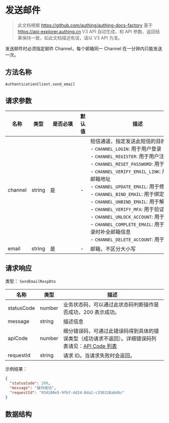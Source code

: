 # 发送邮件

<!--
  警告⚠️：
  不要直接修改该文档，
  https://github.com/Authing/authing-docs-factory
  使用该项目进行生成
-->

<LastUpdated />

> 此文档根据 https://github.com/authing/authing-docs-factory 基于 https://api-explorer.authing.cn V3 API 自动生成，和 API 参数、返回结果保持一致，如此文档描述有误，请以 V3 API 为准。


发送邮件时必须指定邮件 Channel，每个邮箱同一 Channel 在一分钟内只能发送一次。

## 方法名称

`AuthenticationClient.send_email`

## 请求参数

| 名称 | 类型 | <div style="width:80px">是否必填</div> | 默认值 | <div style="width:300px">描述</div> | <div style="width:200px"></div>示例值</div> |
| ---- | ---- | ---- | ---- | ---- | ---- |
| channel | string | 是 | - | 短信通道，指定发送此短信的目的：<br>- `CHANNEL_LOGIN`: 用于用户登录<br>- `CHANNEL_REGISTER`: 用于用户注册<br>- `CHANNEL_RESET_PASSWORD`: 用于重置密码<br>- `CHANNEL_VERIFY_EMAIL_LINK`: 用于验证邮箱地址<br>- `CHANNEL_UPDATE_EMAIL`: 用于修改邮箱<br>- `CHANNEL_BIND_EMAIL`: 用于绑定邮箱<br>- `CHANNEL_UNBIND_EMAIL`: 用于解绑邮箱<br>- `CHANNEL_VERIFY_MFA`: 用于验证 MFA<br>- `CHANNEL_UNLOCK_ACCOUNT`: 用于自助解锁<br>- `CHANNEL_COMPLETE_EMAIL`: 用于注册/登录时补全邮箱信息   <br>- `CHANNEL_DELETE_ACCOUNT`: 用于注销账号<br>  | `CHANNEL_LOGIN` |
| email | string | 是 | - | 邮箱，不区分大小写  | `test@example.com` |




## 请求响应

类型： `SendEmailRespDto`

| 名称 | 类型 | 描述 |
| ---- | ---- | ---- |
| statusCode | number | 业务状态码，可以通过此状态码判断操作是否成功，200 表示成功。 |
| message | string | 描述信息 |
| apiCode | number | 细分错误码，可通过此错误码得到具体的错误类型（成功请求不返回）。详细错误码列表请见：[API Code 列表](https://api-explorer.authing.cn/?tag=group/%E5%BC%80%E5%8F%91%E5%87%86%E5%A4%87#tag/%E5%BC%80%E5%8F%91%E5%87%86%E5%A4%87/%E9%94%99%E8%AF%AF%E5%A4%84%E7%90%86/apiCode) |
| requestId | string | 请求 ID。当请求失败时会返回。 |



示例结果：

```json
{
  "statusCode": 200,
  "message": "操作成功",
  "requestId": "934108e5-9fbf-4d24-8da1-c330328abd6c"
}
```

## 数据结构



